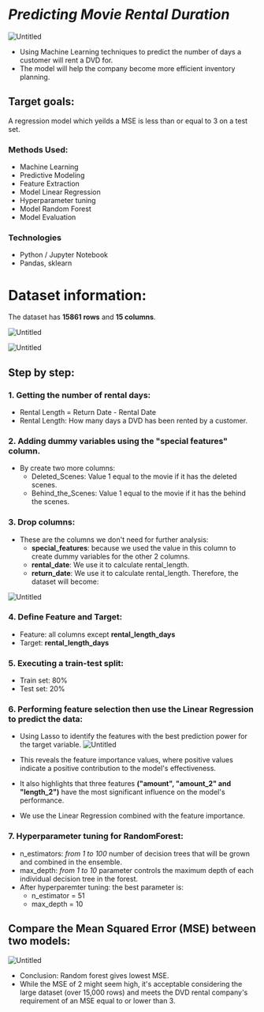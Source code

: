 # *Predicting Movie Rental Duration*

![Untitled](https://github.com/Khangtran94/Predicting_Movie_Rental_Duration/assets/146164801/9c8ed226-4f6c-4bc9-97a5-ca36529591c1)

* Using Machine Learning techniques to predict the number of days a customer will rent a DVD for.
* The model will help the company become more efficient inventory planning.

## Target goals:

A regression model which yeilds a MSE is less than or equal to 3 on a test set.

### Methods Used:
* Machine Learning
* Predictive Modeling
* Feature Extraction
* Model Linear Regression
* Hyperparameter tuning
* Model Random Forest
* Model Evaluation

### Technologies
* Python / Jupyter Notebook
* Pandas, sklearn

# Dataset information:
The dataset has **15861 rows** and **15 columns**.

![Untitled](https://github.com/Khangtran94/Predicting_Movie_Rental_Duration/assets/146164801/ec5448fc-da9f-4837-a1dd-d927661a12d4)

![Untitled](https://github.com/Khangtran94/Predicting_Movie_Rental_Duration/assets/146164801/8d158057-b473-40a1-9d51-bddee7261bd9)

## Step by step:
### 1. Getting the number of rental days:
* Rental Length = Return Date - Rental Date
* Rental Length: How many days a DVD has been rented by a customer.

### 2. Adding dummy variables using the "special features" column.
* By create two more columns:
  - Deleted_Scenes: Value 1 equal to the movie if it has the deleted scenes.
  - Behind_the_Scenes: Value 1 equal to the movie if it has the behind the scenes.

### 3. Drop columns:
* These are the columns we don't need for further analysis:
  - **special_features**: because we used the value in this column to create dummy variables for the other 2 columns.
  - **rental_date**: We use it to calculate rental_length.
  - **return_date**: We use it to calculate rental_length.
Therefore, the dataset will become:

![Untitled](https://github.com/Khangtran94/Predicting_Movie_Rental_Duration/assets/146164801/2bb7743e-6e3d-474b-9ad7-b69cbe4a4b9e)

### 4. Define Feature and Target:
* Feature: all columns except **rental_length_days**
* Target: **rental_length_days**

### 5. Executing a train-test split:
* Train set: 80%
* Test set: 20%

### 6. Performing feature selection then use the Linear Regression to predict the data:
* Using Lasso to identify the features with the best prediction power for the target variable.
![Untitled](https://github.com/Khangtran94/Predicting_Movie_Rental_Duration/assets/146164801/79505c4f-7088-4827-8a28-7c9b345c3cf6)

* This reveals the feature importance values, where positive values indicate a positive contribution to the model's effectiveness.
* It also highlights that three features **("amount", "amount_2" and "length_2")** have the most significant influence on the model's performance.
* We use the Linear Regression combined with the feature importance.

### 7. Hyperparameter tuning for RandomForest:
* n_estimators: *from 1 to 100* number of decision trees that will be grown and combined in the ensemble. 
* max_depth:    *from 1 to 10*  parameter controls the maximum depth of each individual decision tree in the forest.
* After hyperparemter tuning: the best parameter is:
  - n_estimator = 51
  - max_depth = 10
  
## Compare the Mean Squared Error (MSE) between two models: 

![Untitled](https://github.com/Khangtran94/Predicting_Movie_Rental_Duration/assets/146164801/32d2c6da-fa1e-4e8e-b60b-a89cdf4740c1)

* Conclusion: Random forest gives lowest MSE.
* While the MSE of 2 might seem high, it's acceptable considering the large dataset (over 15,000 rows) and meets the DVD rental company's requirement of an MSE equal to or lower than 3.


